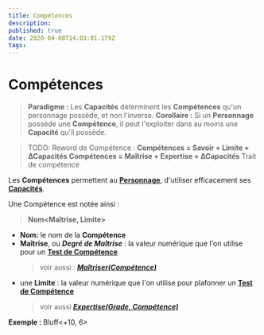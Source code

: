 ```yaml
---
title: Compétences
description: 
published: true
date: 2020-04-08T14:03:01.179Z
tags: 
---
```


# Compétences
> **Paradigme :**
Les **Capacités** déterminent les **Compétences** qu'un personnage possède, et non l'inverse.
> **Corollaire :**
Si un **Personnage** possède une **Compétence**, il peut l'exploiter dans au moins une **Capacité** qu'il possède. 

> TODO:
Reword de Compétence :
**Compétences = Savoir + Limite + ∆Capacités**
**Compétences = Maîtrise + Expertise + ∆Capacités**
Trait de compétence

Les **Compétences** permettent au **[Personnage](https://trello.com/c/j5txrEnh)**, d'utiliser efficacement ses **[Capacités](https://trello.com/c/EUJsvYrZ)**.

Une Compétence est notée ainsi :
> **Nom<Maîtrise, Limite>**
- **Nom:** le nom de la **Compétence**
- **Maîtrise**, ou **_Degré de Maîtrise_** : la valeur numérique que l'on utilise pour un **[Test de Compétence](https://trello.com/c/fyO14sIR)**
    > voir aussi : **_[Maîtriser(Compétence)](https://trello.com/c/vvsCl8rH)_**
- une **Limite** : la valeur numérique que l'on utilise pour plafonner un **[Test de Compétence](https://trello.com/c/fyO14sIR)**
    > voir aussi **_[Expertise(Grade, Compétence)](https://trello.com/c/0EKOzT2h)_**

**Exemple :** Bluff<+10, 6>

[Compétences]: /spherier/reference/regles/competences
[Compétences.trello]: https://trello.com/c/udzuobSo